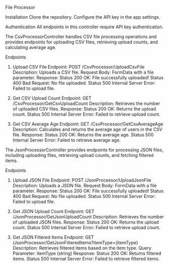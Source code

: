 File Processor

Installation
Clone the repository.
Configure the API key in the app settings.

Authentication
All endpoints in this controller require API key authentication.

The CsvProcessorController handles CSV file processing operations and provides endpoints for uploading CSV files, retrieving upload counts, and calculating average age.

Endpoints
1. Upload CSV File
Endpoint: POST /CsvProcessor/UploadCsvFile
Description: Uploads a CSV file.
Request Body: FormData with a file parameter.
Response:
Status 200 OK: File successfully uploaded!
Status 400 Bad Request: No file uploaded.
Status 500 Internal Server Error: Failed to upload file.

2. Get CSV Upload Count
Endpoint: GET /CsvProcessor/GetCsvUploadCount
Description: Retrieves the number of uploaded CSV files.
Response:
Status 200 OK: Returns the upload count.
Status 500 Internal Server Error: Failed to retrieve upload count.

3. Get CSV Average Age
Endpoint: GET /CsvProcessor/GetCsvAverageAge
Description: Calculates and returns the average age of users in the CSV file.
Response:
Status 200 OK: Returns the average age.
Status 500 Internal Server Error: Failed to retrieve average age.


The JsonProcessorController provides endpoints for processing JSON files, including uploading files, retrieving upload counts, and fetching filtered items.

Endpoints
1. Upload JSON File
Endpoint: POST /JsonProcessor/UploadJsonFile
Description: Uploads a JSON file.
Request Body: FormData with a file parameter.
Response:
Status 200 OK: File successfully uploaded!
Status 400 Bad Request: No file uploaded.
Status 500 Internal Server Error: Failed to upload file.

2. Get JSON Upload Count
Endpoint: GET /JsonProcessor/GetJsonUploadCount
Description: Retrieves the number of uploaded JSON files.
Response:
Status 200 OK: Returns the upload count.
Status 500 Internal Server Error: Failed to retrieve upload count.

3. Get JSON Filtered Items
Endpoint: GET /JsonProcessor/GetJsonFilteredItems?itemType={itemType}
Description: Retrieves filtered items based on the item type.
Query Parameter: itemType (string)
Response:
Status 200 OK: Returns filtered items.
Status 500 Internal Server Error: Failed to retrieve filtered items.
